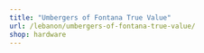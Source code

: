 ```yaml
---
title: "Umbergers of Fontana True Value"
url: /lebanon/umbergers-of-fontana-true-value/
shop: hardware
---
```

